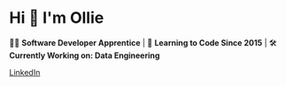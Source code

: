 # Hi 👋 I'm Ollie

👨‍💻 **Software Developer Apprentice** | 📅 **Learning to Code Since 2015** | 🛠️ **Currently Working on: Data Engineering**

[LinkedIn](https://www.linkedin.com/in/oliver-weare-7b1b45283/)
